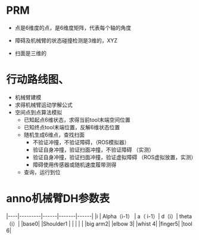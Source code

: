 # PRM

* 点是6维度的点，是6维度矩阵，代表每个轴的角度

* 障碍及机械臂的状态碰撞检测是3维的，XYZ

* 扫面是三维的



# 行动路线图、
* 机械臂建模
* 求得机械臂运动学解公式
* 空间点到点算法模拟
    - 已知起点6维状态，求得当前tool末端空间位置
    - 已知终点tool末端位置，反解6维状态位置
    - 随机生成6维点，查找扫面
        + 不验证冲撞，不验证障碍，（ROS模拟器）
        + 验证自身冲撞，验证扫面冲撞，不验证障碍 （实测）
        + 验证自身冲撞，验证扫面冲撞，验证虚拟障碍 （ROS虚拟放置，实测）
        + 障碍使用传感器或随机速度履带测得
    - 查询，运行到位
        


# anno机械臂DH参数表

|----|---------|------|-------|------|
|i   | Alpha（i-1）    | a（ i-1）| d（i）| theta（i）|
|base0|
|Shoulder1   |                 |         |       |           |
|big arm2|
|elbow 3|
|whist 4|
|finger5|
|tool 6|

